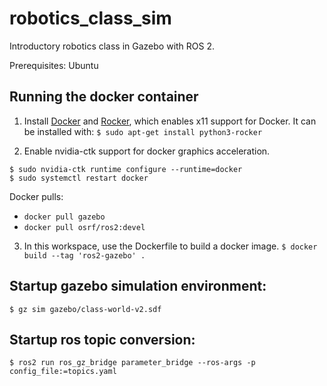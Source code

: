 # robotics_class_sim
Introductory robotics class in Gazebo with ROS 2.

Prerequisites: Ubuntu

## Running the docker container
1. Install [Docker](https://docs.docker.com/engine/install/ubuntu/) and [Rocker](https://github.com/osrf/rocker), which enables x11 support for Docker. It can be installed with: 
```$ sudo apt-get install python3-rocker```

2. Enable nvidia-ctk support for docker graphics acceleration.
```
$ sudo nvidia-ctk runtime configure --runtime=docker
$ sudo systemctl restart docker
```

Docker pulls:
- `docker pull gazebo`
- `docker pull osrf/ros2:devel`

3. In this workspace, use the Dockerfile to build a docker image.
```$ docker build --tag 'ros2-gazebo' . ```

## Startup gazebo simulation environment:
```$ gz sim gazebo/class-world-v2.sdf```

## Startup ros topic conversion:
```$ ros2 run ros_gz_bridge parameter_bridge --ros-args -p config_file:=topics.yaml```
